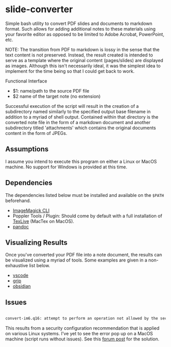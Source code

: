 # slide-converter

Simple bash utility to convert PDF slides and documents to markdown format.
Such allows for adding additional notes to these materials using your
favorite editor as opposed to be limited to Adobe Acrobat, PowerPoint, etc.

NOTE: The transition from PDF to markdown is lossy in the sense that the text
content is not preserved. Instead, the result created is intended to serve as
a template where the original content (pages/slides) are displayed as images.
Although this isn't necessarily ideal, it was the simplest idea to implement
for the time being so that I could get back to work.

Functional Interface

- $1: name/path to the source PDF file
- $2 name of the target note (no extension)

Successful execution of the script will result in the creation of a
subdirectory named similarly to the specified output base filename in
addition to a myriad of shell output. Contained within that directory is the
converted note file in the form of a markdown document and another
subdirectory titled 'attachments' which contains the original documents
content in the form of JPEGs.

## Assumptions

I assume you intend to execute this program on either a Linux or MacOS machine.
No support for Windows is provided at this time.

## Dependencies

The dependencies listed below must be installed and available on the `$PATH`
beforehand.

- [ImageMagick CLI](https://imagemagick.org/)
- Poppler Tools / Plugin: Should come by default with a full installation of
  [TexLive](https://www.tug.org/texlive/) (MacTex on MacOS).
- [pandoc](https://pandoc.org/)

## Visualizing Results
Once you've converted your PDF file into a note document, the results can be
visualized using a myriad of tools. Some examples are given in a non-exhaustive
list below.

- [vscode](https://code.visualstudio.com/docs/languages/markdown)
- [grip](https://github.com/joeyespo/grip)
- [obsidian](https://obsidian.md/)



## Issues

```bash

convert-im6.q16: attempt to perform an operation not allowed by the security policy `PDF' @ error/constitute.c/IsCoderAuthorized/421.

```
This results from a security configuration recommendation that is applied on
various Linux systems. I've yet to see the error pop up on a MacOS machine
(script runs without issues). See this [forum
post](https://bugs.archlinux.org/task/60580) for the solution.
